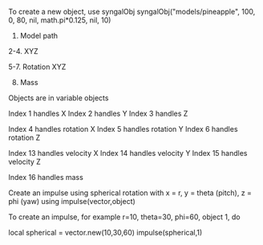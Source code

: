 
To create a new object, use syngalObj
syngalObj("models/pineapple", 100, 0, 80, nil,  math.pi*0.125, nil, 10)


1. Model path

   
2-4. XYZ

   
5-7. Rotation XYZ


8. Mass


Objects are in variable objects

Index 1 handles X
Index 2 handles Y
Index 3 handles Z

Index 4 handles rotation X
Index 5 handles rotation Y
Index 6 handles rotation Z

Index 13 handles velocity X
Index 14 handles velocity Y
Index 15 handles velocity Z

Index 16 handles mass

Create an impulse using spherical rotation with x = r, y = theta (pitch), z = phi (yaw) using impulse(vector,object)

To create an impulse, for example r=10, theta=30, phi=60, object 1, do

local spherical = vector.new(10,30,60)
impulse(spherical,1)
